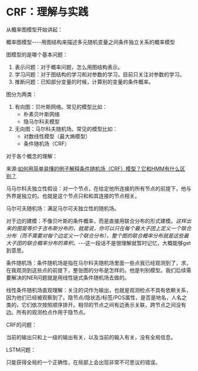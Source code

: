 #  CRF：理解与实践



从概率图模型开始讲起：

概率图模型----用图结构来描述多元随机变量之间条件独立关系的概率模型



图模型的是哪个基本问题：

1. 表示问题：对于概率问题，怎么用图结构表示。
2. 学习问题：对于图结构的学习和对参数的学习，目前只关注对参数的学习。
3. 推断问题：已知部分变量的时候，计算别的变量的条件概率。

图分为两类：

1. 有向图：贝叶斯网络。常见的模型比如：
   * 朴素贝叶斯网络
   * 隐马尔科夫模型
2. 无向图：马尔科夫随机场。常见的模型比如：
   * 对数线性模型（最大熵模型）
   * 条件随机场（CRF）

对于各个概念的理解：

来源:[如何用简单易懂的例子解释条件随机场（CRF）模型？它和HMM有什么区别？ ](https://www.zhihu.com/question/35866596/answer/74187736)

马马尔科夫独立性假设：对一个节点，在给定他所连接的所有节点的前提下，他与外界是独立的。也就是这个节点只和和其连接的节点相关。

马尔可夫随机场：满足马尔可夫独立性的随机场。

对于边的建模：不像贝叶斯的条件概率，而是直接用联合分布的形式建模。*这样出来的图是等价于吉布斯分布的，就是说，你可以只在每个最大子团上定义一个联合分布（而不需要对每个边定义一个联合分布），整个图的联合概率分布就是这些最大子团的联合概率分布的乘积。*---这一段话不是很理解就暂时记忆，大概能够get到意思。

条件随机场：条件随机场是指在马尔科夫随机场里面一些点我已经观测到了，求，在我观测到这些点的前提下，整张图的分布是怎样的。他是判别模型。我们后续需要解决的NER问题就是用线性链式条件随机场去做的。

线性条件随机场直观理解：关注的词作为输出，也就是观测检点不具有依赖关系，因为他们已经被观察到了。隐节点/隐状态/标签/POS属性，是否是地名，人名之类的，它们依次按照顺序排开。相邻的节点之间有边表示关联，跨节点之间没有边。所有的观测检点作用于隐节点。



CRF的问题：

当前的输出只和上一级的输出有关，以及当前的输入有关，没有全局信息。

LSTM问题：

只能获得全局的一个正确性，在局部上会出现非常不可思议的错误。
